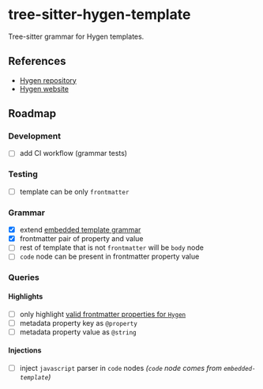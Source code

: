 # tree-sitter-hygen-template

Tree-sitter grammar for Hygen templates.

## References

- [Hygen repository](https://github.com/jondot/hygen)
- [Hygen website](https://www.hygen.io/)

## Roadmap

### Development

<!-- TODO: read -->
<!-- - https://tree-sitter.github.io/tree-sitter/creating-parsers -->
<!-- - https://gist.github.com/Aerijo/df27228d70c633e088b0591b8857eeef -->

<!-- TODO: implement Test-Driven Development -->
<!-- - continue with frontmatter https://www.hygen.io/docs/templates#frontmatter -->

<!-- NOTE: shoud I install eslint-config-treesitter? -->

- [ ] add CI workflow (grammar tests)
  <!-- NOTE: see: -->
  <!-- - https://github.com/tree-sitter-grammars/template/blob/master/.github/workflows/publish.yml -->
  <!-- - https://github.com/alex-pinkus/tree-sitter-swift/issues/149 -->
  <!-- - https://github.com/DerekStride/tree-sitter-sql/pull/100 -->
  <!-- - https://github.com/tree-sitter-perl/tree-sitter-perl/blob/master/.github/workflows/release.yml -->
  <!--   https://github.com/tree-sitter-perl/tree-sitter-perl/blob/master/copy-to-release -->

### Testing

- [ ] template can be only `frontmatter`

### Grammar

<!-- TODO: see extending example https://gitlab.com/WhyNotHugo/tree-sitter-jsonc/-/blob/main/grammar.js?ref_type=heads -->

- [x] extend [embedded template grammar](https://github.com/tree-sitter/tree-sitter-embedded-template)
- [x] frontmatter pair of property and value
- [ ] rest of template that is not `frontmatter` will be `body` node
- [ ] `code` node can be present in frontmatter property value

### Queries

#### Highlights

- [ ] only highlight [valid frontmatter properties for `Hygen`](https://www.hygen.io/docs/templates/#all-frontmatter-properties)
- [ ] metadata property key as `@property`
- [ ] metadata property value as `@string`

#### Injections

- [ ] inject `javascript` parser in `code` nodes _(`code` node comes from `embedded-template`)_
